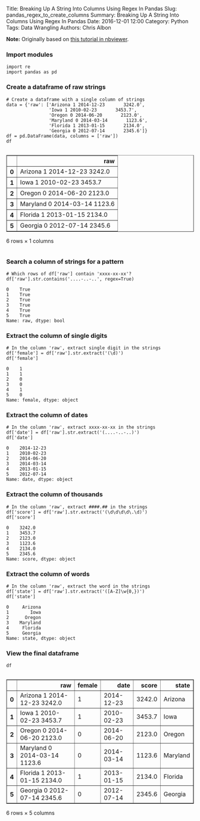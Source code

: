 Title: Breaking Up A String Into Columns Using Regex In Pandas
Slug: pandas_regex_to_create_columns
Summary: Breaking Up A String Into Columns Using Regex In Pandas
Date: 2016-12-01 12:00
Category: Python
Tags: Data Wrangling
Authors: Chris Albon



**Note:** Originally based on [this tutorial in nbviewer](http://nbviewer.ipython.org/github/swcarpentry/notebooks/blob/master/regex-intro.ipynb).

### Import modules


```
import re
import pandas as pd
```

### Create a dataframe of raw strings


```
# Create a dataframe with a single column of strings
data = {'raw': ['Arizona 1 2014-12-23       3242.0',
                'Iowa 1 2010-02-23       3453.7',
                'Oregon 0 2014-06-20       2123.0',
                'Maryland 0 2014-03-14       1123.6',
                'Florida 1 2013-01-15       2134.0',
                'Georgia 0 2012-07-14       2345.6']}
df = pd.DataFrame(data, columns = ['raw'])
df
```




<div style="max-height:1000px;max-width:1500px;overflow:auto;">
<table border="1" class="dataframe">
  <thead>
    <tr style="text-align: right;">
      <th></th>
      <th>raw</th>
    </tr>
  </thead>
  <tbody>
    <tr>
      <th>0</th>
      <td>  Arizona 1 2014-12-23       3242.0</td>
    </tr>
    <tr>
      <th>1</th>
      <td>     Iowa 1 2010-02-23       3453.7</td>
    </tr>
    <tr>
      <th>2</th>
      <td>   Oregon 0 2014-06-20       2123.0</td>
    </tr>
    <tr>
      <th>3</th>
      <td> Maryland 0 2014-03-14       1123.6</td>
    </tr>
    <tr>
      <th>4</th>
      <td>  Florida 1 2013-01-15       2134.0</td>
    </tr>
    <tr>
      <th>5</th>
      <td>  Georgia 0 2012-07-14       2345.6</td>
    </tr>
  </tbody>
</table>
<p>6 rows × 1 columns</p>
</div>



### Search a column of strings for a pattern


```
# Which rows of df['raw'] contain 'xxxx-xx-xx'?
df['raw'].str.contains('....-..-..', regex=True)
```




    0    True
    1    True
    2    True
    3    True
    4    True
    5    True
    Name: raw, dtype: bool



### Extract the column of single digits


```
# In the column 'raw', extract single digit in the strings
df['female'] = df['raw'].str.extract('(\d)')
df['female']
```




    0    1
    1    1
    2    0
    3    0
    4    1
    5    0
    Name: female, dtype: object



### Extract the column of dates


```
# In the column 'raw', extract xxxx-xx-xx in the strings
df['date'] = df['raw'].str.extract('(....-..-..)')
df['date']
```




    0    2014-12-23
    1    2010-02-23
    2    2014-06-20
    3    2014-03-14
    4    2013-01-15
    5    2012-07-14
    Name: date, dtype: object



### Extract the column of thousands


```
# In the column 'raw', extract ####.## in the strings
df['score'] = df['raw'].str.extract('(\d\d\d\d\.\d)')
df['score']
```




    0    3242.0
    1    3453.7
    2    2123.0
    3    1123.6
    4    2134.0
    5    2345.6
    Name: score, dtype: object



### Extract the column of words


```
# In the column 'raw', extract the word in the strings
df['state'] = df['raw'].str.extract('([A-Z]\w{0,})')
df['state']
```




    0     Arizona
    1        Iowa
    2      Oregon
    3    Maryland
    4     Florida
    5     Georgia
    Name: state, dtype: object



### View the final dataframe


```
df
```




<div style="max-height:1000px;max-width:1500px;overflow:auto;">
<table border="1" class="dataframe">
  <thead>
    <tr style="text-align: right;">
      <th></th>
      <th>raw</th>
      <th>female</th>
      <th>date</th>
      <th>score</th>
      <th>state</th>
    </tr>
  </thead>
  <tbody>
    <tr>
      <th>0</th>
      <td>  Arizona 1 2014-12-23       3242.0</td>
      <td> 1</td>
      <td> 2014-12-23</td>
      <td> 3242.0</td>
      <td>  Arizona</td>
    </tr>
    <tr>
      <th>1</th>
      <td>     Iowa 1 2010-02-23       3453.7</td>
      <td> 1</td>
      <td> 2010-02-23</td>
      <td> 3453.7</td>
      <td>     Iowa</td>
    </tr>
    <tr>
      <th>2</th>
      <td>   Oregon 0 2014-06-20       2123.0</td>
      <td> 0</td>
      <td> 2014-06-20</td>
      <td> 2123.0</td>
      <td>   Oregon</td>
    </tr>
    <tr>
      <th>3</th>
      <td> Maryland 0 2014-03-14       1123.6</td>
      <td> 0</td>
      <td> 2014-03-14</td>
      <td> 1123.6</td>
      <td> Maryland</td>
    </tr>
    <tr>
      <th>4</th>
      <td>  Florida 1 2013-01-15       2134.0</td>
      <td> 1</td>
      <td> 2013-01-15</td>
      <td> 2134.0</td>
      <td>  Florida</td>
    </tr>
    <tr>
      <th>5</th>
      <td>  Georgia 0 2012-07-14       2345.6</td>
      <td> 0</td>
      <td> 2012-07-14</td>
      <td> 2345.6</td>
      <td>  Georgia</td>
    </tr>
  </tbody>
</table>
<p>6 rows × 5 columns</p>
</div>



